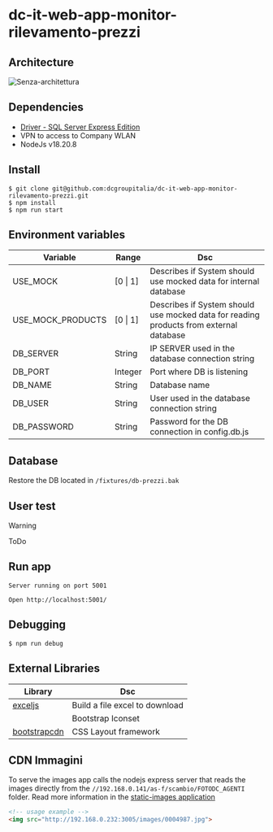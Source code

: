 # dc-it-web-app-monitor-rilevamento-prezzi

## Architecture

![Senza-architettura](https://github.com/user-attachments/assets/bec55523-85c8-41cc-8868-612f741abfc6)


## Dependencies
* [Driver - SQL Server Express Edition](https://www.microsoft.com/en-us/download/details.aspx?id=104781)
* VPN to access to Company WLAN
* NodeJs v18.20.8

## Install
```
$ git clone git@github.com:dcgroupitalia/dc-it-web-app-monitor-rilevamento-prezzi.git
$ npm install
$ npm run start
```

## Environment variables
| Variable | Range | Dsc  |
|---|---|---|
| USE_MOCK | [0 \| 1] | Describes if System should use mocked data for internal database |
| USE_MOCK_PRODUCTS | [0 \| 1] | Describes if System should use mocked data for reading products from external database |
| DB_SERVER | String | IP SERVER used in the database connection string |
| DB_PORT | Integer | Port where DB is listening |
| DB_NAME | String | Database name |
| DB_USER | String | User used in the database connection string |
| DB_PASSWORD | String | Password for the DB connection in config.db.js |

## Database
Restore the DB located in `/fixtures/db-prezzi.bak`

## User test
> [!WARNING]
> ToDo

## Run app
```
Server running on port 5001

Open http://localhost:5001/
```

## Debugging
```
$ npm run debug
```

## External Libraries

| Library | Dsc  |
|---|---|
| [exceljs](https://www.npmjs.com/package/exceljs) | Build a file excel to download |
| []() | Bootstrap Iconset | |
| [bootstrapcdn](https://maxcdn.bootstrapcdn.com/bootstrap/3.4.0/css/bootstrap.min.css) | CSS Layout framework | 

## CDN Immagini
To serve the images app calls the nodejs express server that reads the images directly from the `//192.168.0.141/as-f/scambio/FOTODC_AGENTI` folder.
Read more information in the [static-images application](https://github.com/dcgroupitalia/static-images)

```HTML
<!-- usage example -->
<img src="http://192.168.0.232:3005/images/0004987.jpg">
```